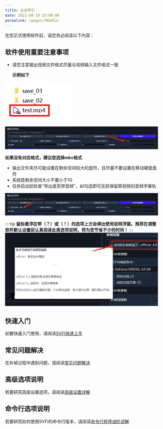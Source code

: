 ```yaml
---
title: 必读导引
date: 2022-08-19 15:00:06
permalink: /pages/f8b952/
---
```


在您正式使用软件前，请您务必阅读以下内容：

## 软件使用重要注意事项

- 请您注意输出视频文件格式尽量与视频输入文件格式一致
  
   **示例如下**

![img](/Statics/UserGuide/1.png)
![img](/Statics/UserGuide/2.png)

  **如果没有对应格式，建议您选择mkv格式**

- 输出文件夹尽可能设置在剩余空间较大的盘符，且尽量不要设置在移动硬盘盘符
- 系统盘剩余空间大小不要小于1G
- 任务启动前检查“导出是否带音频”，如勾选即可无损保留原视频的音频字幕轨

![img](/Statics/UserGuide/3.png)

::: tip
**鼠标悬浮在带（？）或（！）的选项上方会弹出使用说明浮窗。推荐在调整软件默认设置前认真阅读此类选项说明，将为您节省不少的时间！**
:::
![img](/Statics/UserGuide/4.png)

## 快速入门

如要快速入门使用，请阅读[SVFI快速上手](/pages/0e988c)

## 常见问题解决

在补帧过程中遇到问题，请阅读[常见问题解决](/pages/9cc27d)

## 高级选项说明

若要研究高级设置选项，请阅读[高级设置详解](/pages/052617/)

## 命令行选项说明

若要研究如何使用SVFI的命令行版本，请阅读[命令行程序进阶讲解](/pages/ceb849/)